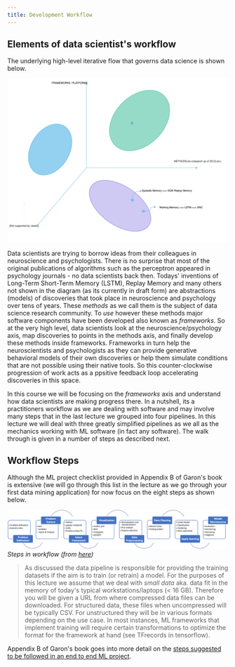 ```yaml
---
title: Development Workflow
---
```


## Elements of data scientist's workflow

The underlying high-level iterative flow that governs data science is shown below.

![axes-ml-development](images/axes-ml-development.svg)

Data scientists are trying to borrow ideas from their colleagues in neuroscience and psychologists. There is no surprise that most of the original publications of algorithms such as the perceptron appeared in psychology journals - no data scientists back then. Todays' inventions of Long-Term Short-Term Memory (LSTM), Replay Memory and many others not shown in the diagram (as its currently in draft form) are abstractions (models) of discoveries that took place in neuroscience and psychology over tens of years. These *methods* as we call them is the subject of data science research community. To *use* however these methods major software components have been developed also known as *frameworks*. So at the very high level, data scientists look at the neuroscience/psychology axis,  map discoveries to points in the methods axis, and finally develop these methods inside frameworks. Frameworks in turn help the neuroscientists and psychologists as they can provide generative behavioral models of their own discoveries or help them simulate conditions that are not possible using their native tools. So this counter-clockwise progression of work acts as a ppsitive feedback loop accelerating discoveries in this space.

In this course we will be focusing on the *frameworks* axis and understand how data scientists are making progress there. In a nutshell, its a practitioners workflow as we are dealing with software and may involve many steps that in the last lecture we grouped into four pipelines. In this lecture we will deal with three greatly simplified pipelines as we all as the mechanics working with ML software (in fact any software). The walk through is given in a number of steps as described next.

##  Workflow Steps
Although the ML project checklist provided in Appendix B of Garon's book is extensive (we will go through this list in the lecture as we go through your first data mining application) for now focus on the eight steps as shown below. 

![simple-workflow](images/simple-workflow.png)
*Steps in workflow (from [here](https://github.com/mjbahmani/A-Comprehensive-ML-Workflow-for-HousePrices))*

 
> As discussed the data pipeline is responsible for providing the training datasets if the aim is to train (or retrain) a model. For the purposes of this lecture we assume that we deal with *small data* aka. data fit in the memory of today's typical workstations/laptops (< 16 GB).  Therefore you will be given a URL from where compressed data files can be downloaded.  For structured data, these files when uncompressed will be typically CSV. For unstructured they will be in various formats depending on the use case. In most instances, ML frameworks that implement training will require certain transformations to optimize the format for the framework at hand (see TFrecords in tensorflow).  

Appendix B of Garon's book goes into more detail on the [steps suggested to be followed in an end to end ML project](https://learning.oreilly.com/library/view/hands-on-machine-learning/9781491962282/app02.html#project_checklist_appendix). 